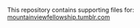This repository contains supporting files for:
[mountainviewfellowship.tumblr.com](http://mountainviewfellowship.tumblr.com)